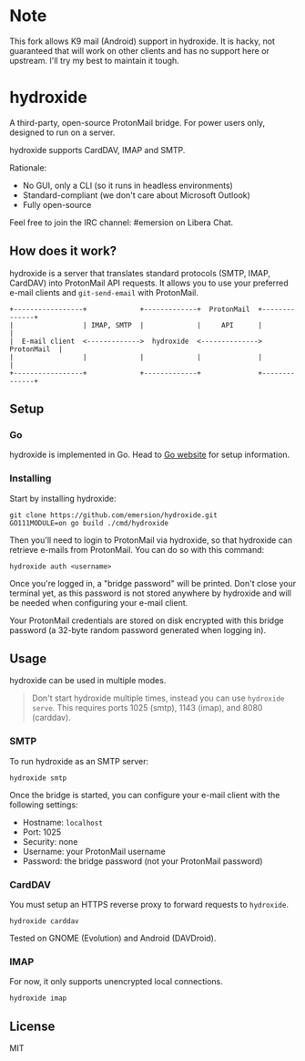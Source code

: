 # Note

This fork allows K9 mail (Android) support in hydroxide. It is hacky, not guaranteed that will work on other clients and has no support here or upstream. I'll try my best to maintain it tough.

# hydroxide

A third-party, open-source ProtonMail bridge. For power users only, designed to
run on a server.

hydroxide supports CardDAV, IMAP and SMTP.

Rationale:

* No GUI, only a CLI (so it runs in headless environments)
* Standard-compliant (we don't care about Microsoft Outlook)
* Fully open-source

Feel free to join the IRC channel: #emersion on Libera Chat.

## How does it work?

hydroxide is a server that translates standard protocols (SMTP, IMAP, CardDAV)
into ProtonMail API requests. It allows you to use your preferred e-mail clients
and `git-send-email` with ProtonMail.

    +-----------------+             +-------------+  ProtonMail  +--------------+
    |                 | IMAP, SMTP  |             |     API      |              |
    |  E-mail client  <------------->  hydroxide  <-------------->  ProtonMail  |
    |                 |             |             |              |              |
    +-----------------+             +-------------+              +--------------+

## Setup

### Go

hydroxide is implemented in Go. Head to [Go website](https://golang.org) for
setup information.

### Installing

Start by installing hydroxide:

```shell
git clone https://github.com/emersion/hydroxide.git
GO111MODULE=on go build ./cmd/hydroxide
```

Then you'll need to login to ProtonMail via hydroxide, so that hydroxide can
retrieve e-mails from ProtonMail. You can do so with this command:

```shell
hydroxide auth <username>
```

Once you're logged in, a "bridge password" will be printed. Don't close your
terminal yet, as this password is not stored anywhere by hydroxide and will be
needed when configuring your e-mail client.

Your ProtonMail credentials are stored on disk encrypted with this bridge
password (a 32-byte random password generated when logging in).

## Usage

hydroxide can be used in multiple modes.

> Don't start hydroxide multiple times, instead you can use `hydroxide serve`.
> This requires ports 1025 (smtp), 1143 (imap), and 8080 (carddav).

### SMTP

To run hydroxide as an SMTP server:

```shell
hydroxide smtp
```

Once the bridge is started, you can configure your e-mail client with the
following settings:

* Hostname: `localhost`
* Port: 1025
* Security: none
* Username: your ProtonMail username
* Password: the bridge password (not your ProtonMail password)

### CardDAV

You must setup an HTTPS reverse proxy to forward requests to `hydroxide`.

```shell
hydroxide carddav
```

Tested on GNOME (Evolution) and Android (DAVDroid).

### IMAP

For now, it only supports unencrypted local connections.

```shell
hydroxide imap
```

## License

MIT
